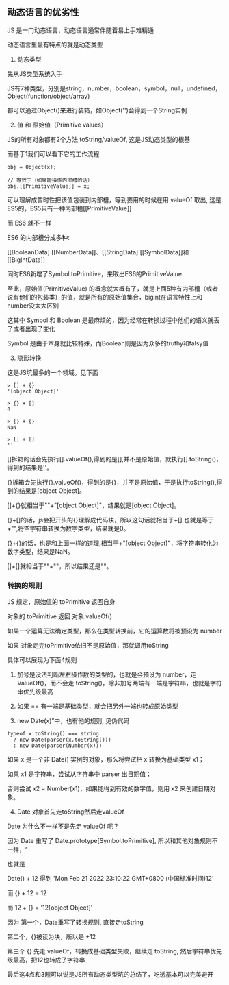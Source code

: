 ## 动态语言的优劣性

JS 是一门动态语言，动态语言通常伴随着易上手难精通

动态语言里最有特点的就是动态类型

1. 动态类型

先从JS类型系统入手

JS有7种类型，分别是string，number，boolean，symbol，null，undefined，Object(function/object/array)

都可以通过Object()来进行装箱，如Object('')会得到一个String实例

2. 值 和 原始值（Primitive values）

JS的所有对象都有2个方法 toString/valueOf, 这是JS动态类型的根基

而基于1我们可以看下它的工作流程

```
obj = Object(x);

// 等效于（如果能操作内部槽的话）
obj.[[PrimitiveValue]] = x;
```

可以理解成暂时性把该值包装到内部槽，等到要用的时候在用 valueOf 取出, 这是ES5的，ES5只有一种内部槽[[PrimitiveValue]]

而 ES6 就不一样 

ES6 的内部槽分成多种:

[[BooleanData] [[NumberData]]、[[StringData] [[SymbolData]]和[[BigIntData]]

同时ES6新增了Symbol.toPrimitive，来取出ES6的PrimitiveValue

至此，原始值(PrimitiveValue) 的概念就大概有了，就是上面5种有内部槽（或者说有他们的包装类）的值，就是所有的原始值集合，bigint在语言特性上和number没太大区别

这其中 Symbol 和 Boolean 是最麻烦的，因为经常在转换过程中他们的语义就丢了或者出现了变化

Symbol 是由于本身就比较特殊，而Boolean则是因为众多的truthy和falsy值

3. 隐形转换

这是JS坑最多的一个领域。见下面

```
> [] + {}
'[object Object]'

> {} + []
0

> {} + {}
NaN

> [] + []
''
```

[]拆箱的话会先执行[].valueOf(),得到的是[],并不是原始值，就执行[].toString()，得到的结果是''。

{}拆箱会先执行{}.valueOf()，得到的是{}，并不是原始值，于是执行toString(),得到的结果是[object Object]。

[]+{}就相当于""+"[object Object]"，结果就是[object Object]。

{}+[]的话，js会把开头的{}理解成代码块，所以这句话就相当于+[],也就是等于+"",将空字符串转换为数字类型，结果就是0。

{}+{}的话，也是和上面一样的道理,相当于+"[object Object]"，将字符串转化为数字类型，结果是NaN。

[]+[]就相当于""+""，所以结果还是""。

### 转换的规则

JS 规定，原始值的 toPrimitive 返回自身

对象的 toPrimitive 返回 对象.valueOf()

如果一个运算无法确定类型，那么在类型转换前，它的运算数将被预设为 number

如果 对象走完toPrimitive依旧不是原始值，那就调用toString

具体可以展现为下面4规则

1. 加号是没法判断左右操作数的类型的，也就是会预设为 number，走ValueOf()，而不会走 toString()，除非加号两端有一端是字符串，也就是字符串优先级最高

2. 如果 == 有一端是基础类型，就会把另外一端也转成原始类型

3. new Date(x)”中，也有他的规则, 见伪代码

```
typeof x.toString() === string
  ? new Date(parser(x.toString()))
  : new Date(parser(Number(x)))

```
如果 x 是一个非 Date() 实例的对象，那么将尝试把 x 转换为基础类型 x1；

如果 x1 是字符串，尝试从字符串中 parser 出日期值；

否则尝试 x2 = Number(x1)，如果能得到有效的数字值，则用 x2 来创建日期对象。

4. Date 对象首先走toString然后走valueOf

Date 为什么不一样不是先走 valueOf 呢？

因为 Date 重写了 Date.prototype[Symbol.toPrimitive], 所以和其他对象规则不一样，‘

也就是 

Date() + 12 得到 'Mon Feb 21 2022 23:10:22 GMT+0800 (中国标准时间)12'

而 {} + 12 = 12

而 12 + {} = '12[object Object]'

因为 第一个，Date重写了转换规则, 直接走toString

第二个，{}被读为块，所以是 +12

第三个 {} 先走 valueOf，转换成基础类型失败，继续走 toString, 然后字符串优先级最高，把12也转成了字符串

最后这4点和3题可以说是JS所有动态类型坑的总结了，吃透基本可以完美避开